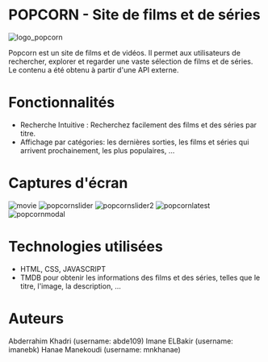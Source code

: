 # POPCORN - Site de films et de séries
![logo_popcorn](https://github.com/mnkhanae/POPCORN/assets/126266227/39dff182-f072-46e3-a405-afecc26867a9)

Popcorn est un site de films et de vidéos. Il permet aux utilisateurs de rechercher, explorer et regarder une vaste sélection de films et de séries. Le contenu a été obtenu à partir d'une API externe.

# Fonctionnalités
- Recherche Intuitive : Recherchez facilement des films et des séries par titre.
- Affichage par catégories: les dernières sorties, les films et séries qui arrivent prochainement, les plus populaires, ...

# Captures d'écran
![movie](https://github.com/mnkhanae/POPCORN/assets/126266227/d2dcb0be-89a5-4028-a3e3-4b9d006b02be)  ![popcornslider](https://github.com/mnkhanae/POPCORN/assets/126266227/f277dc0b-48ab-47df-9321-3baf7cef2049)
![popcornslider2](https://github.com/mnkhanae/POPCORN/assets/126266227/a228d0cb-8de8-41af-b5ab-5f6fa20d1ce2)
![popcornlatest](https://github.com/mnkhanae/POPCORN/assets/126266227/4d2d4eb1-1cf0-4ec4-94be-9b0b6913d8e9)
![popcornmodal](https://github.com/mnkhanae/POPCORN/assets/126266227/d9763769-2117-4e4b-ba67-250c6fe7d790)

# Technologies utilisées
- HTML, CSS, JAVASCRIPT
- TMDB pour obtenir les informations des films et des séries, telles que le titre, l'image, la description, ...

# Auteurs
Abderrahim Khadri (username: abde109)
Imane ELBakir (username: imanebk)
Hanae Manekoudi (username: mnkhanae)
